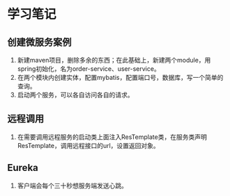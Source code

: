 # 学习笔记
## 创建微服务案例
1. 新建maven项目，删除多余的东西；在此基础上，新建两个module，用spring初始化，名为order-service、user-service。
2. 在两个模块内创建实体，配置mybatis，配置端口号，数据库，写一个简单的查询。
3. 启动两个服务，可以各自访问各自的请求。

## 远程调用
1. 在需要调用远程服务的启动类上面注入ResTemplate类，在服务类声明ResTemplate，调用远程接口的url，设置返回对象。

## Eureka
1. 客户端会每个三十秒想服务端发送心跳。